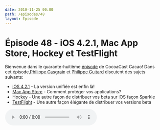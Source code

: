```yaml
---
date: 2010-11-25 00:00
path: /episodes/48
layout: Episode
---
```

# Épisode 48 - iOS 4.2.1, Mac App Store, Hockey et TestFlight
<p>Bienvenue dans le quarante-huitième <a href="https://cacaocast.com/media/cacaocast_48.mp3" title="CocoaCast Cacao Episode 48">épisode</a> de CocoaCast Cacao! Dans cet épisode,<a href="http://www.twitter.com/philippec" title="Philippe Casgrain sur Twitter">Philippe Casgrain</a> et <a href="http://www.twitter.com/philippeguitard" title="Philippe Guitard sur Twitter">Philippe Guitard</a> discutent des sujets suivants:</p>
<ul><li><a href="http://www.apple.com/fr/ios/" title="iOS 4.2.1">iOS 4.2.1</a> - La version unifiée est enfin là!</li>
<li><a href="http://github.com/roddi/ValidateStoreReceipt" title="Mac App Store">Mac App Store</a> - Comment protéger vos applications?</li>
<li><a href="http://buzzworks.de/blog/announcing-developer-framework-hockey" title="Hockey">Hockey</a> - Une autre façon de distribuer vos beta sur iOS façon Sparkle</li>
<li><a href="http://www.testflightapp.com/" title="TestFlight">TestFlight</a> - Une autre façon élégante de distribuer vos versions beta</li>
</ul>
<p><audio controls><source src="https://cacaocast.com/media/cacaocast_48.mp3" type="audio/mpeg"><source src="https://cacaocast.com/media/cacaocast_48.mp3" type="audio/mp4">Votre navigateur ne supporte pas l'élément audio / Your browser does not support the audio element.</audio></p>
